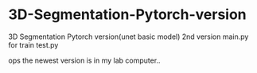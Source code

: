 # 3D-Segmentation-Pytorch-version
3D Segmentation Pytorch version(unet basic model)
2nd version
main.py for train 
test.py 

ops the newest version is in my lab computer..
